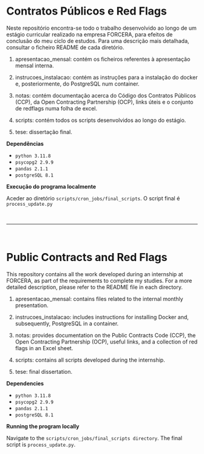 # Contratos Públicos e Red Flags 

Neste repositório encontra-se todo o trabalho desenvolvido ao longo de um estágio curricular realizado na empresa FORCERA, para efeitos de conclusão do meu ciclo de estudos.
Para uma descrição mais detalhada, consultar o ficheiro README de cada diretório.  

1. apresentacao_mensal: contém os ficheiros referentes à apresentação mensal interna. 

2. instrucoes_instalacao: contém as instruções para a instalação do docker e, posteriormente, do PostgreSQL num container. 

3. notas: contém documentação acerca do Código dos Contratos Públicos (CCP), da Open Contracting Partnership (OCP), links úteis e o conjunto de redflags numa folha de excel. 

4. scripts: contém todos os scripts desenvolvidos ao longo do estágio.

5. tese: dissertação final.


**Dependências**

- `python 3.11.8`
- `psycopg2 2.9.9`
- `pandas 2.1.1`
- `postgreSQL 8.1`


**Execução do programa localmente**

Aceder ao diretório `scripts/cron_jobs/final_scripts`. O script final é `process_update.py`


<br>

***

<br>

# Public Contracts and Red Flags

This repository contains all the work developed during an internship at FORCERA, as part of the requirements to complete my studies.
For a more detailed description, please refer to the README file in each directory.

1. apresentacao_mensal: contains files related to the internal monthly presentation.

2. instrucoes_instalacao: includes instructions for installing Docker and, subsequently, PostgreSQL in a container.

3. notas: provides documentation on the Public Contracts Code (CCP), the Open Contracting Partnership (OCP), useful links, and a collection of red flags in an Excel sheet.

4. scripts: contains all scripts developed during the internship.

5. tese: final dissertation.


**Dependencies**

- `python 3.11.8`
- `psycopg2 2.9.9`
- `pandas 2.1.1`
- `postgreSQL 8.1`

**Running the program locally**

Navigate to the `scripts/cron_jobs/final_scripts directory`. The final script is `process_update.py`.

